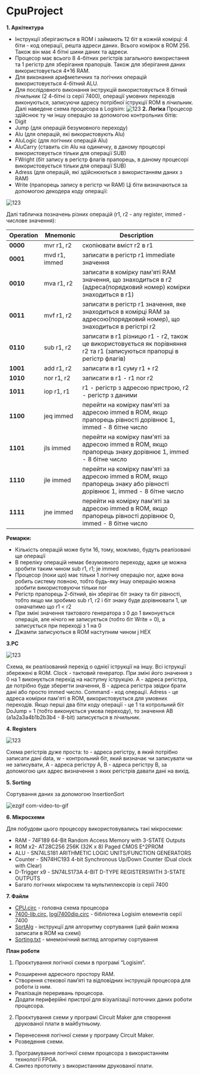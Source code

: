 # CpuProject

**1. Архітектура**
* Інструкції зберігаються в ROM і займають 12 біт в кожній комірці: 4 біти - код операції, решта адреси даних. Всього комірок в ROM 256. Також він має 4 бітні шини даних та адреси.
* Процесор має всього 8 4-бітних регістрів загального використання та 1 регістр для зберігання прапорців. Також для зберігання даних використовується 4*16 RAM.
* Для виконання арифметичних та логічних операцій використовується 4-бітний ALU.
* Для послідовного виконання інструкцій використовується 8 бітний лічильник (2 4-бітні із серії 7400), операції умовних переходів виконуються, записуючи адресу потрібної іструкції ROM в лічильник.
Далі наведене схема процесора в Logisim:
![123](https://user-images.githubusercontent.com/47101236/71410781-50515200-264f-11ea-9a8f-272eefc34685.png)
**2. Логіка**
Процесор здійснює ту чи іншу операцію за допомогою контрольних бітів:
* Digit
* Jump (для операцій безумовного переходу)
* Alu (для операцій, які використовують Alu)
* AluLogic (для логічних операцій Alu)
* AluCarry (ставить cin Alu на одиничку, в даному процесорі використовується тільки для операції SUB)
* FWright (біт запису в регістр флагів прапорець, в даному процесорі використовується тільки для операції SUB)
* Adress (для операцій, які здійснюються з використанням даних з RAM)
* Write (прапорець запису в регістр чи RAM)
Ці біти визначаються за допомогою декодера коду операції:

![123](https://user-images.githubusercontent.com/47101236/71411098-a1157a80-2650-11ea-81af-d82ccdad5dee.png)

Далі табличка позначень різних операцій (r1, r2 - any register, immed - числове значення):


Operation              | Mnemonic                                                                                                                                                                                                                                                                                                                                       | Description
------------------------ | --------------------------------------------------------------------------------------------------------------------------------------------------------------------------------------------------------------------------------------------------------------------------------------------------------------------------------------------- | ---------
**0000**            | mvr r1, r2 | скопіювати вміст r2 в r1
**0001**            | mvd r1, immed | записати в регістр r1 immediate значення
**0010**            | mva r1, r2 | записати в комірку пам'яті RAM значення, що знаходиться в r2 (адреса(порядковий номер) комірки знаходиться в r1)
**0011**            | mvf r1, r2 | записати в регістр r1 значення, яке знаходиться в комірці RAM за адресою(порядковий номер), що знаходиться в регістрі r2
**0110**            | sub r1, r2 | записати в r1 різницю r1 - r2, також це використовується як порівняння r2 та r1 (записуються прапорці в регістр флагів)
**1001**            | add r1, r2 | записати в r1 суму r1 + r2
**1010**            | nor r1, r2 | записати в r1 - r1 nor r2
**1011**            | iop r1, r1 | r1 - регістр з адресою пристрою, r2 - регістр з даними
**1100**            | jeq immed | перейти на комірку пам'яті за адресою immed в ROM, якщо прапорець рівності дорівнює 1, immed - 8 бітне число
**1101**            | jls immed | перейти на комірку пам'яті за адресою immed в ROM, якщо прапорець знаку дорівнює 1, immed - 8 бітне число
**1110**            | jle immed | перейти на комірку пам'яті за адресою immed в ROM, якщо прапорець знаку або рівності дорівнює 1, immed - 8 бітне число
**1111**            | jne immed | перейти на комірку пам'яті за адресою immed в ROM, якщо прапорець рівності дорівнює 0, immed - 8 бітне число |



**Ремарки:**
* Кількість операцій може бути 16, тому, можливо, будуть реалізовані ще операції
* В переліку операцій немає безумовного переходу, адже це можна зробити таким чином sub r1, r1; je immed
* Процесор (поки що) має тільки 1 логічну операцію nor, адже вона робить систему повною, тобто будь-яку іншу операцію можна зробити використовуючи тільки nor
* Регістр прапорець 2-бітний, він зберігає біт знаку та біт рівності, тобто якщо ми зробимо sub r1, r2 і біт знаку буде дорівнювати 1, це означатимо що r1 < r2
* При зміні значення тактового генератора з 0 до 1 виконується операція, але нічого не записується (тобто біт Write = 0), а записується при переході з 1 на 0
* Джампи записуються в ROM наступним чином j<type> HEX

**3.PC**


![123](https://user-images.githubusercontent.com/47101236/71412603-1be19400-2657-11ea-98df-1887b4223035.png)

Схема, як реалізований перехід о однієї іструкції на іншу. Всі іструкції збережені в ROM. Clock - тактовий генератор. При зміні його значення з 0 на 1 виконується перехід на наступну іструкцію. A - адреса регістра, де потрібно буде зберегти значення, B - адреса регістра звідки брати дані або просто immed число. Command - код операції. Adress - це адреса комірки пам'яті в ROM, використовується для умовних переходів. Якщо перші два біти коду операції - це 1 та котрольний біт DoJump = 1 (тобто виконується умова переходу), то значення AB (a1a2a3a4b1b2b3b4 - 8-bit) записується в лічильник.


**4. Registers**

![123](https://user-images.githubusercontent.com/47101236/71412894-539d0b80-2658-11ea-818d-aab0a1c8a005.png)

Схема регістрів дуже проста: to - адреса регістру, в який потрібно записати дані data, w - контрольний біт, який визначає чи записувати чи не записувати, A - адреса регістру A, B - адреса регістру B, за допомогою цих адрес визначення з яких регістрів давати дані на вихід.

**5. Sorting**

Сортування даних за допомогою InsertionSort

![ezgif com-video-to-gif](https://user-images.githubusercontent.com/47101236/71413186-b5aa4080-2659-11ea-9951-ba7b5f5f1796.gif)

**6. Мікросхеми**

Для побудови цього процесору використовувались такі мікросхеми:

* RAM - 74F189 64-Bit Random Access Memory with 3-STATE Outputs
* ROM x2- AT28C256 256K (32K x 8) Paged CMOS E^2PROM
* ALU - SN74LS181 ARITHMETIC LOGIC UNITS/FUNCTION GENERATORS
* Counter - SN74HC193 4-bit Synchronous Up/Down Counter (Dual clock with Clear)
* D-Trigger х9 - SN74LS173A 4-BIT D-TYPE REGISTERSWITH 3-STATE OUTPUTS
* Багато логічних мікросхем та мультиплексорів із серії 7400

**7. Файли**

*  [CPU.circ](https://github.com/shakhovm/CpuProject/blob/master/CPU.circ) - головна схема процесора
*  [7400-lib.circ](https://github.com/shakhovm/CpuProject/blob/master/7400-lib.circ), [logi7400dip.circ](https://github.com/shakhovm/CpuProject/blob/master/logi7400dip.circ) - бібліотека Logisim елементів серії 7400
* [SortAlg](https://github.com/shakhovm/CpuProject/blob/master/SortAlg) - інструкції для алгоритму сортування (цей файл можна записати в ROM на схемі)
* [Sorting.txt](https://github.com/shakhovm/CpuProject/blob/master/Sorting.txt) - мнемонічний вигляд алгоритму сортування

**План роботи**

1. Проєктування логічної схеми в програмі “Logisim”.

* Розширення адресного простору RAM.
* Створення стекової пам’яті та відповідних інструкцій процесора для роботи із ним.
* Реалізація переривань процесора.
* Додати периферійні пристрої для візуалізації поточних даних роботи процесора.

2. Проєктування схеми у програмі Circuit Maker для створення друкованої плати в майбутньому.
* Перенесення логічної схеми у програму Circuit Maker.
* Розведення схеми.
3. Програмування логічної схеми процесора з використанням технології FPGA.
4. Синтез прототипу з використанням друкованої плати.


